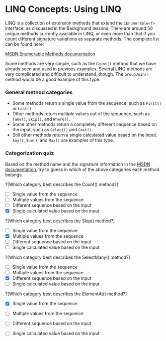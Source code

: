 # LINQ Concepts: Using LINQ

LINQ is a collection of extension methods that extend the `IEnumerable<T>` interface, as discussed in the Background lessons. There are around 50 unique methods currently available in LINQ, or even more than that if you count different signature variations as separate methods. The complete list can be found here:

[MSDN Enumerable Methods documentation](https://msdn.microsoft.com/en-us/library/system.linq.enumerable_methods%28v=vs.110%29.aspx)

Some methods are very simple, such as the `Count()` method that we have already seen and used in previous examples. Several LINQ methods are very complicated and difficult to understand, though. The `GroupJoin()` method would be a good example of this type.

### General method categories
 - Some methods return a single value from the sequence, such as `First()` or `Last()`.
 - Other methods return multiple values out of the sequence, such as `Take()`, `Skip()`, and `Where()`.
 - Some other methods return a completely different sequence based on the input, such as `Select()` and `Cast()`.
 - Still other methods return a single calculated value based on the input. `Any()`, `Sum()`, and `Max()` are examples of this type.

### Categorization quiz
Based on the method name and the signature information in the [MSDN documentation](https://msdn.microsoft.com/en-us/library/system.linq.enumerable_methods%28v=vs.110%29.aspx), try to guess in which of the above categories each method belongs.

?[Which category best describes the Count() method?]
 - [ ] Single value from the sequence
 - [ ] Multiple values from the sequence
 - [ ] Different sequence based on the input
 - [x] Single calculated value based on the input

?[Which category best describes the Skip() method?]
 - [ ] Single value from the sequence
 - [x] Multiple values from the sequence
 - [ ] Different sequence based on the input
 - [ ] Single calculated value based on the input

?[Which category best describes the SelectMany() method?]
 - [ ] Single value from the sequence
 - [ ] Multiple values from the sequence
 - [x] Different sequence based on the input
 - [ ] Single calculated value based on the input

?[Which category best describes the ElementAt() method?]
 - [x] Single value from the sequence
 - [ ] Multiple values from the sequence
 - [ ] Different sequence based on the input
 - [ ] Single calculated value based on the input


